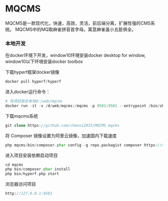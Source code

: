 # MQCMS
MQCMS是一款现代化，快速，高效，灵活，前后端分离，扩展性强的CMS系统。
MQCMS中的MQ取麻雀拼音首字母。寓意麻雀虽小五脏俱全。

### 本地开发
在docker环境下开发，window10环境安装docker desktop for window,
window10以下环境安装docker toolbox

下载hyperf框架docker镜像
```php
docker pull hyperf/hyperf
```

进入docker运行命令：
```php
# 将项目放在本地d:/web/mqcms
docker run -it -v /d/web/mqcms:/mqcms -p 9501:9501 --entrypoint /bin/sh hyperf/hyperf
```

下载mqcms系统
```php
git clone https://github.com/chenxi2015/MQCMS mqcms
```

将 Composer 镜像设置为阿里云镜像，加速国内下载速度
```php
php mqcms/bin/composer.phar config -g repo.packagist composer https://mirrors.aliyun.com/composer

```
进入项目安装依赖启动项目
```php
cd mqcms
php bin/composer.phar install
php bin/hyperf.php start
```

浏览器访问项目
```php
http://127.0.0.1:9501
```